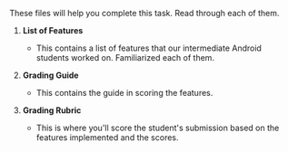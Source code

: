 These files will help you complete this task. Read through each of them. 

1. **List of Features**
    - This contains a list of features that our intermediate Android students worked on. Familiarized each of them.

2. **Grading Guide**
    - This contains the guide in scoring the features.
  
3. **Grading Rubric**
    - This is where you'll score the student's submission based on the features implemented and the scores. 

